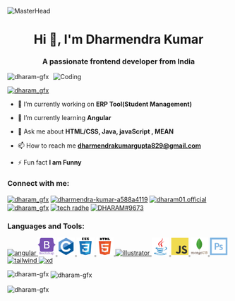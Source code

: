 ![MasterHead](https://theacemakers.com/wp-content/uploads/2020/05/coustom-web.gif)
<h1 align="center">Hi 👋, I'm Dharmendra Kumar</h1>
<h3 align="center">A passionate frontend developer from India</h3>
    <img align="right" width="400" src="https://miro.medium.com/max/1360/1*IRGHmiGsa16stedQvIaZfw.gif" alt="Coding">

<p align="left"> <img src="https://komarev.com/ghpvc/?username=dharam-gfx&label=Profile%20views&color=0e75b6&style=flat" alt="dharam-gfx" /> </p>

<p align="left"> <a href="https://twitter.com/dharam_gfx" target="blank"><img src="https://img.shields.io/twitter/follow/dharam_gfx?logo=twitter&style=for-the-badge" alt="dharam_gfx" /></a> </p>

- 🔭 I’m currently working on **ERP Tool(Student Management)**

- 🌱 I’m currently learning **Angular**

- 💬 Ask me about **HTML/CSS, Java, javaScript , MEAN**

- 📫 How to reach me **dharmendrakumargupta829@gmail.com**

- ⚡ Fun fact **I am Funny**

<h3 align="left">Connect with me:</h3>
<p align="left">
<a href="https://twitter.com/dharam_gfx" target="blank"><img align="center" src="https://raw.githubusercontent.com/rahuldkjain/github-profile-readme-generator/master/src/images/icons/Social/twitter.svg" alt="dharam_gfx" height="30" width="40" /></a>
<a href="https://linkedin.com/in/dharmendra-kumar-a588a4119" target="blank"><img align="center" src="https://raw.githubusercontent.com/rahuldkjain/github-profile-readme-generator/master/src/images/icons/Social/linked-in-alt.svg" alt="dharmendra-kumar-a588a4119" height="30" width="40" /></a>
<a href="https://fb.com/dharam01.official" target="blank"><img align="center" src="https://raw.githubusercontent.com/rahuldkjain/github-profile-readme-generator/master/src/images/icons/Social/facebook.svg" alt="dharam01.official" height="30" width="40" /></a>
<a href="https://instagram.com/dharam_gfx" target="blank"><img align="center" src="https://raw.githubusercontent.com/rahuldkjain/github-profile-readme-generator/master/src/images/icons/Social/instagram.svg" alt="dharam_gfx" height="30" width="40" /></a>
<a href="https://www.youtube.com/c/tech radhe" target="blank"><img align="center" src="https://raw.githubusercontent.com/rahuldkjain/github-profile-readme-generator/master/src/images/icons/Social/youtube.svg" alt="tech radhe" height="30" width="40" /></a>
<a href="https://discord.gg/DHARAM#9673" target="blank"><img align="center" src="https://raw.githubusercontent.com/rahuldkjain/github-profile-readme-generator/master/src/images/icons/Social/discord.svg" alt="DHARAM#9673" height="30" width="40" /></a>
</p>

<h3 align="left">Languages and Tools:</h3>
<p align="left"> <a href="https://angular.io" target="_blank" rel="noreferrer"> <img src="https://angular.io/assets/images/logos/angular/angular.svg" alt="angular" width="40" height="40"/> </a> <a href="https://getbootstrap.com" target="_blank" rel="noreferrer"> <img src="https://raw.githubusercontent.com/devicons/devicon/master/icons/bootstrap/bootstrap-plain-wordmark.svg" alt="bootstrap" width="40" height="40"/> </a> <a href="https://www.cprogramming.com/" target="_blank" rel="noreferrer"> <img src="https://raw.githubusercontent.com/devicons/devicon/master/icons/c/c-original.svg" alt="c" width="40" height="40"/> </a> <a href="https://www.w3schools.com/css/" target="_blank" rel="noreferrer"> <img src="https://raw.githubusercontent.com/devicons/devicon/master/icons/css3/css3-original-wordmark.svg" alt="css3" width="40" height="40"/> </a> <a href="https://www.w3.org/html/" target="_blank" rel="noreferrer"> <img src="https://raw.githubusercontent.com/devicons/devicon/master/icons/html5/html5-original-wordmark.svg" alt="html5" width="40" height="40"/> </a> <a href="https://www.adobe.com/in/products/illustrator.html" target="_blank" rel="noreferrer"> <img src="https://www.vectorlogo.zone/logos/adobe_illustrator/adobe_illustrator-icon.svg" alt="illustrator" width="40" height="40"/> </a> <a href="https://www.java.com" target="_blank" rel="noreferrer"> <img src="https://raw.githubusercontent.com/devicons/devicon/master/icons/java/java-original.svg" alt="java" width="40" height="40"/> </a> <a href="https://developer.mozilla.org/en-US/docs/Web/JavaScript" target="_blank" rel="noreferrer"> <img src="https://raw.githubusercontent.com/devicons/devicon/master/icons/javascript/javascript-original.svg" alt="javascript" width="40" height="40"/> </a> <a href="https://www.mongodb.com/" target="_blank" rel="noreferrer"> <img src="https://raw.githubusercontent.com/devicons/devicon/master/icons/mongodb/mongodb-original-wordmark.svg" alt="mongodb" width="40" height="40"/> </a> <a href="https://www.photoshop.com/en" target="_blank" rel="noreferrer"> <img src="https://raw.githubusercontent.com/devicons/devicon/master/icons/photoshop/photoshop-line.svg" alt="photoshop" width="40" height="40"/> </a> <a href="https://tailwindcss.com/" target="_blank" rel="noreferrer"> <img src="https://www.vectorlogo.zone/logos/tailwindcss/tailwindcss-icon.svg" alt="tailwind" width="40" height="40"/> </a> <a href="https://www.adobe.com/products/xd.html" target="_blank" rel="noreferrer"> <img src="https://cdn.worldvectorlogo.com/logos/adobe-xd.svg" alt="xd" width="40" height="40"/> </a> </p>

<p><img align="left" src="https://github-readme-stats.vercel.app/api/top-langs?username=dharam-gfx&show_icons=true&locale=en&layout=compact" alt="dharam-gfx" /></p>

<p>&nbsp;<img align="center" src="https://github-readme-stats.vercel.app/api?username=dharam-gfx&show_icons=true&locale=en" alt="dharam-gfx" /></p>

<p><img align="center" src="https://github-readme-streak-stats.herokuapp.com/?user=dharam-gfx&" alt="dharam-gfx" /></p>
